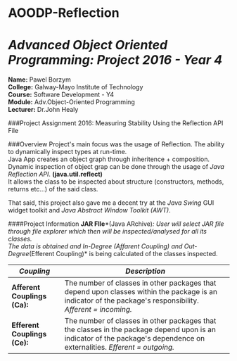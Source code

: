 # AOODP-Reflection
# *Advanced Object Oriented Programming:  Project 2016 - Year 4*

**Name:** Pawel Borzym </br>
**College:** Galway-Mayo Institute of Technology </br>
**Course:** Software Development - Y4 </br>
**Module:** Adv.Object-Oriented Programming </br>
**Lecturer:** Dr.John Healy </br>

###Project
Assignment 2016: Measuring Stability Using the Reflection API File

###Overview
Project's main focus was the usage of Reflection. The ability to dynamically inspect types at run-time.</br>
Java App creates an object graph through inheritence + composition.</br>
Dynamic inspection of object grap can be done through the usage of *Java Reflection API*. **(java.util.reflect)**</br>
It allows the class to be inspected about structure (constructors, methods, returns etc...) of the said class.</br>

That said, this project also gave me a decent try at the *Java Swing* GUI widget toolkit and *Java Abstract Window Toolkit (AWT)*.</br>

####Project Information
**JAR FIle***(Java ARchive)*: User will select JAR file through file explorer which then will be inspected/analysed for all its classes.</br>
The data is obtained and In-Degree *(Affarent Coupling)* and Out-Degree*(Efferent Coupling)* is being calculated of the classes inspected.<br>

*Coupling* | *Description*
---------|----------
**Afferent Couplings (Ca):**| The number of classes in other packages that depend upon classes within the package is an indicator of the package's responsibility. *Afferent = incoming.*
**Efferent Couplings (Ce):**| The number of classes in other packages that the classes in the package depend upon is an indicator of the package's dependence on externalities. *Efferent = outgoing.*


